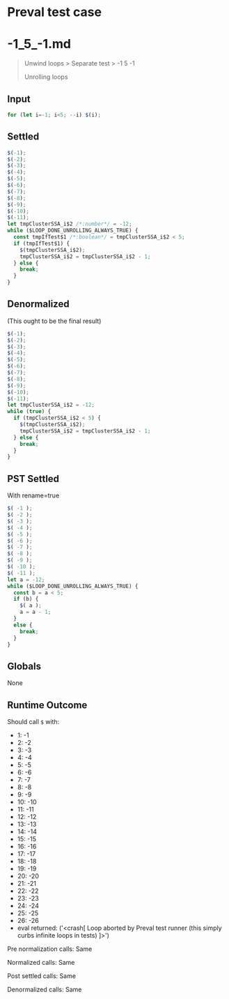 # Preval test case

# -1_5_-1.md

> Unwind loops > Separate test > -1 5 -1
>
> Unrolling loops

## Input

`````js filename=intro
for (let i=-1; i<5; --i) $(i);
`````


## Settled


`````js filename=intro
$(-1);
$(-2);
$(-3);
$(-4);
$(-5);
$(-6);
$(-7);
$(-8);
$(-9);
$(-10);
$(-11);
let tmpClusterSSA_i$2 /*:number*/ = -12;
while ($LOOP_DONE_UNROLLING_ALWAYS_TRUE) {
  const tmpIfTest$1 /*:boolean*/ = tmpClusterSSA_i$2 < 5;
  if (tmpIfTest$1) {
    $(tmpClusterSSA_i$2);
    tmpClusterSSA_i$2 = tmpClusterSSA_i$2 - 1;
  } else {
    break;
  }
}
`````


## Denormalized
(This ought to be the final result)

`````js filename=intro
$(-1);
$(-2);
$(-3);
$(-4);
$(-5);
$(-6);
$(-7);
$(-8);
$(-9);
$(-10);
$(-11);
let tmpClusterSSA_i$2 = -12;
while (true) {
  if (tmpClusterSSA_i$2 < 5) {
    $(tmpClusterSSA_i$2);
    tmpClusterSSA_i$2 = tmpClusterSSA_i$2 - 1;
  } else {
    break;
  }
}
`````


## PST Settled
With rename=true

`````js filename=intro
$( -1 );
$( -2 );
$( -3 );
$( -4 );
$( -5 );
$( -6 );
$( -7 );
$( -8 );
$( -9 );
$( -10 );
$( -11 );
let a = -12;
while ($LOOP_DONE_UNROLLING_ALWAYS_TRUE) {
  const b = a < 5;
  if (b) {
    $( a );
    a = a - 1;
  }
  else {
    break;
  }
}
`````


## Globals


None


## Runtime Outcome


Should call `$` with:
 - 1: -1
 - 2: -2
 - 3: -3
 - 4: -4
 - 5: -5
 - 6: -6
 - 7: -7
 - 8: -8
 - 9: -9
 - 10: -10
 - 11: -11
 - 12: -12
 - 13: -13
 - 14: -14
 - 15: -15
 - 16: -16
 - 17: -17
 - 18: -18
 - 19: -19
 - 20: -20
 - 21: -21
 - 22: -22
 - 23: -23
 - 24: -24
 - 25: -25
 - 26: -26
 - eval returned: ('<crash[ Loop aborted by Preval test runner (this simply curbs infinite loops in tests) ]>')

Pre normalization calls: Same

Normalized calls: Same

Post settled calls: Same

Denormalized calls: Same
